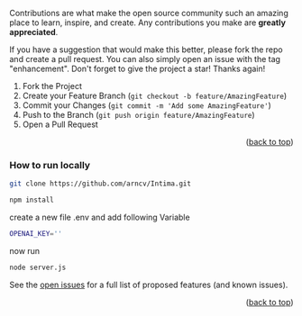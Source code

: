 

Contributions are what make the open source community such an amazing place to learn, inspire, and create. Any contributions you make are **greatly appreciated**.

If you have a suggestion that would make this better, please fork the repo and create a pull request. You can also simply open an issue with the tag "enhancement".
Don't forget to give the project a star! Thanks again!

1. Fork the Project
2. Create your Feature Branch (`git checkout -b feature/AmazingFeature`)
3. Commit your Changes (`git commit -m 'Add some AmazingFeature'`)
4. Push to the Branch (`git push origin feature/AmazingFeature`)
5. Open a Pull Request

<p align="right">(<a href="#readme-top">back to top</a>)</p>


### How to run locally

``` bash
git clone https://github.com/arncv/Intima.git
```
```bash
npm install
```
create a new file .env and add following Variable

```bash
OPENAI_KEY=''
```

now run 

```bash
node server.js
```



See the [open issues](https://github.com/arncv/Intima/issues) for a full list of proposed features (and known issues).

<p align="right">(<a href="#readme-top">back to top</a>)</p>

